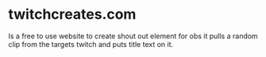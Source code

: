 # twitchcreates.com
Is a free to use website to create shout out element for obs
it pulls a random clip from the targets twitch and puts title text on it.
